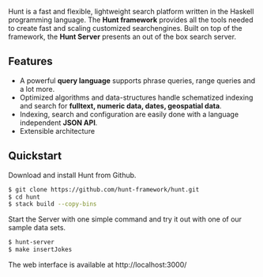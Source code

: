 Hunt is a fast and flexible, lightweight search platform written in
the Haskell programming language. The **Hunt framework** provides all
the tools needed to create fast and scaling customized searchengines.
Built on top of the framework, the **Hunt Server** presents an out of
the box search server.


## Features

- A powerful **query language** supports phrase queries, range queries
  and a lot more.
- Optimized algorithms and data-structures handle schematized indexing
  and search for **fulltext, numeric data, dates, geospatial data**.
- Indexing, search and configuration are easily done with a language
  independent **JSON API**.
- Extensible architecture


## Quickstart

Download and install Hunt from Github.

```bash
$ git clone https://github.com/hunt-framework/hunt.git
$ cd hunt
$ stack build --copy-bins
```

Start the Server with one simple command and try it out with one of
our sample data sets.

```bash
$ hunt-server
$ make insertJokes
```

The web interface is available at http://localhost:3000/
